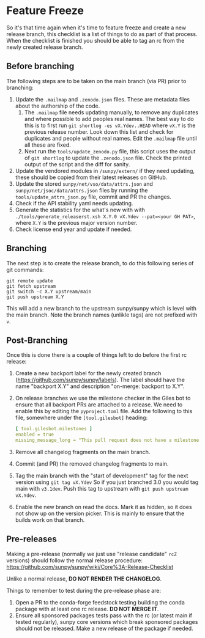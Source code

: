 # Feature Freeze

So it's that time again when it's time to feature freeze and create a new release branch, this checklist is a list of things to do as part of that process.
When the checklist is finished you should be able to tag an rc from the newly created release branch.

## Before branching

The following steps are to be taken on the main branch (via PR) prior to branching:

1. Update the `.mailmap` and `.zenodo.json` files. These are metadata files about the authorship of the code.
    1. The `.mailmap` file needs updating manually, to remove any duplicates and where possible to add peoples real names. The best way to do this is to first run `git shortlog -es vX.Ydev..HEAD` where `vX.Y` is the previous release number. Look down this list and check for duplicates and people without real names. Edit the `.mailmap` file until all these are fixed.
    2. Next run the `tools/update_zenodo.py` file, this script uses the output of `git shortlog` to update the `.zenodo.json` file. Check the printed output of the script and the diff for sanity.
1. Update the vendored modules in `/sunpy/extern/` if they need updating, these should be copied from their latest releases on GitHub.
1. Update the stored `sunpy/net/vso/data/attrs.json` and `sunpy/net/jsoc/data/attrs.json` files by running the `tools/update_attrs_json.py` file, commit and PR the changes.
1. Check if the API stability yaml needs updating.
1. Generate the statistics for the what's new with with `./tools/generate_releaserst.xsh X.Y.0 vX.Ydev --pat=<your GH PAT>`, where `X.Y` is the previous major version number.
1. Check license end year and update if needed.

## Branching

The next step is to create the release branch, to do this following series of git commands:

    git remote update
    git fetch upstream
    git switch -c X.Y upstream/main
    git push upstream X.Y

This will add a new branch to the upstream sunpy/sunpy which is level with the main branch. Note the branch names (unlikle tags) are not prefixed with `v`.

## Post-Branching

Once this is done there is a couple of things left to do before the first rc release:

1. Create a new backport label for the newly created branch (https://github.com/sunpy/sunpy/labels).
   The label should have the name "backport X.Y" and description "on-merge: backport to X.Y".
2. On release branches we use the milestone checker in the Giles bot to ensure that all backport PRs are attached to a release.
   We need to enable this by editing the `pyproject.toml` file. Add the following to this file, somewhere under the `[tool.gilesbot]` heading:

   ```yaml
   [ tool.gilesbot.milestones ]
   enabled = true
   missing_message_long = "This pull request does not have a milestone assigned to it. Only maintainers can change this, so you don't need to worry about it. :smile:"
   ```

3. Remove all changelog fragments on the main branch.

4. Commit (and PR) the removed changelog fragments to main.

5. Tag the main branch with the "start of development" tag for the next version using `git tag vX.Ydev` So if you just branched 3.0 you would tag main with `v3.1dev`.
   Push this tag to upstream with `git push upstream vX.Ydev`.

6. Enable the new branch on read the docs. Mark it as hidden, so it does not show up on the version picker.
   This is mainly to ensure that the builds work on that branch.

## Pre-releases

Making a pre-release (normally we just use "release candidate" `rcZ` versions) should follow the normal release procedure: <https://github.com/sunpy/sunpy/wiki/Core%3A-Release-Checklist>

Unlike a normal release, **DO NOT RENDER THE CHANGELOG**.

Things to remember to test during the pre-release phase are:

1. Open a PR to the conda-forge feedstock testing building the conda package with at least one rc release. **DO NOT MERGE IT**.
2. Ensure all sponsored packages tests pass with the rc (or latest main if tested regularly), sunpy core versions which break sponsored packages should not be released.
   Make a new release of the package if needed.
